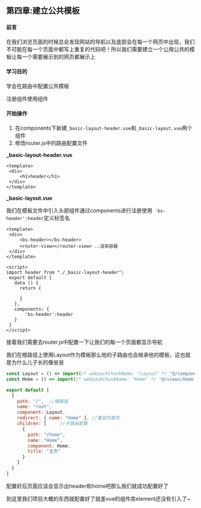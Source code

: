 ## 第四章:建立公共模板

#### 前言

在我们浏览页面的时候总会发现网站的导航以及底部会在每一个网页中出现，我们不可能在每一个页面中都写上重复的代码吧！所以我们需要建立一个公用公共的模板让每一个需要展示到的网页都展示上

#### 学习目的

学会在路由中配置公共模板

注册组件使用组件

#### 开始操作

1. 在components下新建`_basic-layout-header.vue`和`_basic-layout.vue`两个组件
2. 修改router.js中的路由配置文件

**_basic-layout-header.vue**

```
<template>
 <div>
     <h1>header</h1>
 </div>
</template>
```

**_basic-layout.vue**

我们在模板文件中引入头部组件通过components进行注册使用` 'bs-header':header`定义标签名

```vue
<template>
 <div>
     <bs-header></bs-header>
     <router-view></router-view> ..渲染容器
 </div>
</template>

<script>
import header from "./_basic-layout-header";
 export default {
   data () {
     return {

     }
   },
   components: {
       'bs-header':header
   }
 }
</script>
```

接着我们需要去router.js中配置一下让我们的每一个页面都显示导航

我们在根路径上使用Layout作为模板那么他的子路由也会继承他的模板，这也就是为什么儿子长的像爸爸

```javascript
const Layout = () => import(/* webpackChunkName: "Layout" */ "@/components/_basic-layout.vue");
const Home = () => import(/* webpackChunkName: "Home" */ "@/views/Home.vue");

export default [
  {
    path: "/",	//根路径
    name: "root",	
    component: Layout,
    redirect: { name: "Home" }, //重定向首页
    children: [		//子路由配置
      {
        path: "/home",
        name: "Home",
        component: Home,
        title: "主页"
      }
    ]
  }
]

```

配置好后页面应该会显示出header和home吧那么我们就成功配置好了

到这里我们项目大概的东西就配置好了就差vue的组件库element还没有引入了~